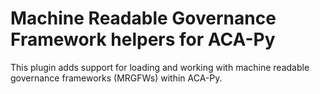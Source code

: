 # Machine Readable Governance Framework helpers for ACA-Py

This plugin adds support for loading and working with machine readable
governance frameworks (MRGFWs) within ACA-Py.
